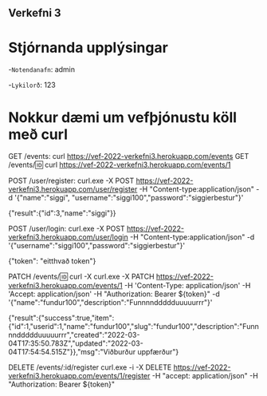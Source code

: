 ## Verkefni 3

# Stjórnanda upplýsingar

-`Notendanafn`: admin

-`Lykilorð`: 123

# Nokkur dæmi um vefþjónustu köll með curl

GET /events: curl https://vef-2022-verkefni3.herokuapp.com/events
GET /events/:id: curl https://vef-2022-verkefni3.herokuapp.com/events/1

POST /user/register: curl.exe -X POST https://vef-2022-verkefni3.herokuapp.com/user/register -H "Content-type:application/json" -d '{\"name\":\"siggi\", \"username\":\"siggi100\",\"password\":\"siggierbestur\"}'

{"result":{"id":3,"name":"siggi"}}

POST /user/login: curl.exe -X POST https://vef-2022-verkefni3.herokuapp.com/user/login -H "Content-type:application/json" -d '{\"username\":\"siggi100\",\"password\":\"siggierbestur\"}'

{"token": "eitthvað token"}

PATCH /events/:id: curl -X curl.exe -X PATCH https://vef-2022-verkefni3.herokuapp.com/events/1 -H 'Content-Type: application/json' -H 'Accept: application/json' -H "Authorization: Bearer ${token}" -d '{\"name\":\"fundur100\",\"description\":\"Funnnnddddduuuuurrr\"}'

{"result":{"success":true,"item":{"id":1,"userid":1,"name":"fundur100","slug":"fundur100","description":"Funnnnddddduuuuurrr","created":"2022-03-04T17:35:50.783Z","updated":"2022-03-04T17:54:54.515Z"}},"msg":"Viðburður uppfærður"}

DELETE /events/:id/register curl.exe -i -X DELETE https://vef-2022-verkefni3.herokuapp.com/events/1/register -H "accept: application/json" -H "Authorization: Bearer ${token}"
